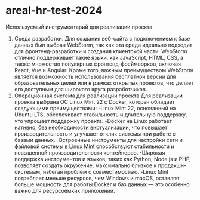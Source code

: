# areal-hr-test-2024
Используемый инструментарий для реализации проекта
1.	Среда разработки.
Для создания веб-сайта с подключением к базе данных был выбран WebStorm, так как эта среда идеально подходит для фронтенд-разработки и создания клиентской части. WebStorm отлично поддерживает такие языки, как JavaScript, HTML, CSS, а также множество популярных фронтенд-фреймворков, включая React, Vue и Angular. Кроме того, важным преимуществом WebStorm является возможность использования бесплатной версии для образовательных целей или в рамках открытых проектов, что делает его доступным для широкого круга разработчиков.
2. Операционная система для реализации проекта
Для реализации проекта выбрана ОС Linux Mint 22 с Docker, которая обладает следующими преимуществами:
-Linux Mint 22, основанный на Ubuntu LTS, обеспечивает стабильность и длительную поддержку, что упрощает поддержку проекта.
-Docker на Linux работает нативно, без необходимости виртуализации, что повышает производительность и улучшает отклик системы при работе с базами данных.
-Встроенные инструменты для настройки сети и файловой системы в Linux Mint способствуют стабильности и повышенной производительности контейнеров.
-Широкая поддержка инструментов и языков, таких как Python, Node.js и PHP, позволяет создать окружение, максимально близкое к продакшн-системам, избегая проблем с совместимостью.
-Linux Mint потребляет меньше ресурсов, чем Windows и macOS, оставляя больше мощности для работы Docker и баз данных — это особенно важно для ресурсоёмких приложений.




